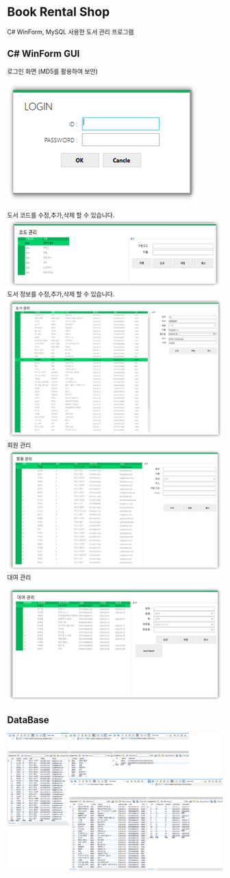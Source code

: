 # Book Rental Shop
C# WinForm, MySQL 사용한 도서 관리 프로그램


## C# WinForm GUI
로그인 화면 (MD5를 활용하여 보안)

![](/readmeFile/BookRentalShop_Login.png)

도서 코드를 수정,추가,삭제 할 수 있습니다.
![](/readmeFile/BookRentalShop_CodeManagement.png)
도서 정보를 수정,추가,삭제 할 수 있습니다.
![](/readmeFile/BookRentalShop_BookManagement.png)
회원 관리
![](/readmeFile/BookRentalShop_MemberManagement.png)
대여 관리

![](/readmeFile/BookRentalShop_RentalManagement.png)


## DataBase
![](/readmeFile/BookRentalShop_DB_Tables.png)
